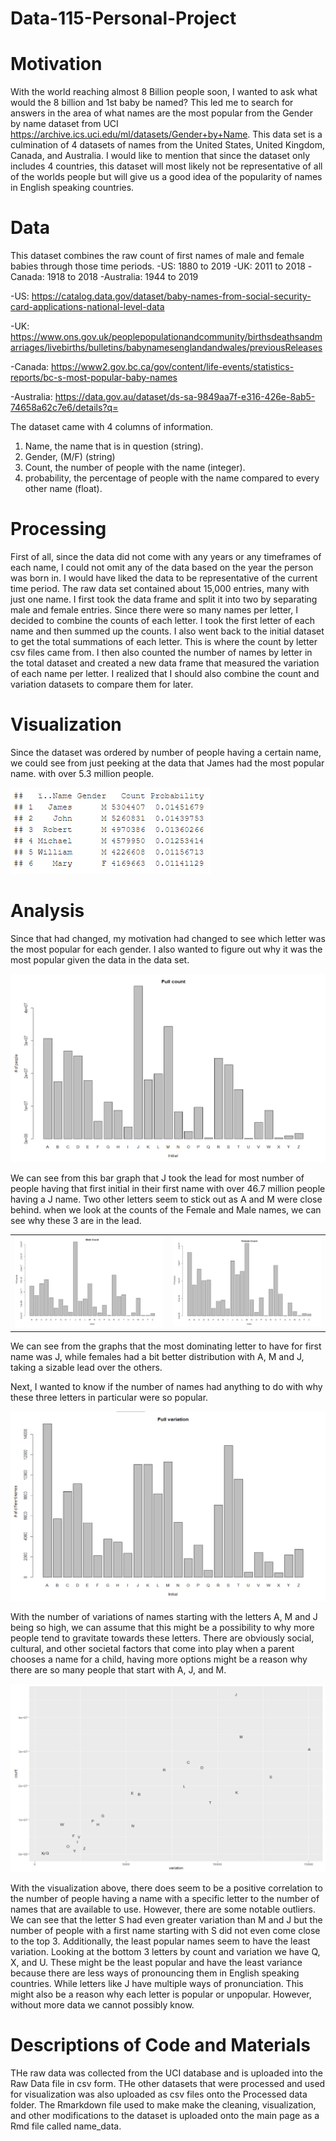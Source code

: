 # Data-115-Personal-Project

# Motivation 
With the world reaching almost 8 Billion people soon, I wanted to ask what would the 8 billion and 1st baby be named? This led me to search for answers in the area of what names are the most popular from the Gender by name dataset from UCI https://archive.ics.uci.edu/ml/datasets/Gender+by+Name. This data set is a culmination of 4 datasets of names from the United States, United Kingdom, Canada, and Australia. I would like to mention that since the dataset only includes 4 countries, this dataset will most likely not be representative of all of the worlds people but will give us a good idea of the popularity of names in English speaking countries.

# Data
This dataset combines the raw count of first names of male and female babies through those time periods.
-US: 1880 to 2019
-UK: 2011 to 2018
-Canada: 1918 to 2018
-Australia: 1944 to 2019

-US: https://catalog.data.gov/dataset/baby-names-from-social-security-card-applications-national-level-data 

-UK: https://www.ons.gov.uk/peoplepopulationandcommunity/birthsdeathsandmarriages/livebirths/bulletins/babynamesenglandandwales/previousReleases 

-Canada: https://www2.gov.bc.ca/gov/content/life-events/statistics-reports/bc-s-most-popular-baby-names 

-Australia: https://data.gov.au/dataset/ds-sa-9849aa7f-e316-426e-8ab5-74658a62c7e6/details?q= 



The dataset came with 4 columns of information. 
1. Name, the name that is in question (string).
2. Gender, (M/F) (string)
3. Count, the number of people with the name (integer). 
4. probability, the percentage of people with the name compared to every other name (float).

# Processing
First of all, since the data did not come with any years or any timeframes of each name, I could not omit any of the data based on the year the person was born in. I would have liked the data to be representative of the current time period. The raw data set contained about 15,000 entries, many with just one name. I first took the data frame and split it into two by separating male and female entries. Since there were so many names per letter, I decided to combine the counts of each letter. I took the first letter of each name and then summed up the counts. I also went back to the initial dataset to get the total summations of each letter. This is where the count by letter csv files came from. I then also counted the number of names by letter in the total dataset and created a new data frame that measured the variation of each name per letter. I realized that I should also combine the count and variation datasets to compare them for later. 

# Visualization
Since the dataset was ordered by number of people having a certain name, we could see from just peeking at the data that James had the most popular name. with over 5.3 million people. 

![Main](https://raw.githubusercontent.com/SunghunP/Data-115-Personal-Project/main/Figures/popular.png)

# Analysis
Since that had changed, my motivation had changed to see which letter was the most popular for each gender. I also wanted to figure out why it was the most popular given the data in the data set. 

![Full count](https://raw.githubusercontent.com/SunghunP/Data-115-Personal-Project/main/Figures/fullcount1.png)

We can see from this bar graph that J took the lead for most number of people having that first initial in their first name with over 46.7 million people having a J name. Two other letters seem to stick out as A and M were close behind.
when we look at the counts of the Female and Male names, we can see why these 3 are in the lead.

<table>
  <tr>
    <td><img src="https://raw.githubusercontent.com/SunghunP/Data-115-Personal-Project/main/Figures/mc2.png"></td>
    <td><img src= "https://raw.githubusercontent.com/SunghunP/Data-115-Personal-Project/main/Figures/fec2.png"></td>
  </tr>
</table>

We can see from the graphs that the most dominating letter to have for first name was J, while females had a bit better distribution with A, M and J, taking a sizable lead over the others. 

Next, I wanted to know if the number of names had anything to do with why these three letters in particular were so popular. 

![Full var](https://raw.githubusercontent.com/SunghunP/Data-115-Personal-Project/main/Figures/fullvar1.png)

With the number of variations of names starting with the letters A, M and J being so high, we can assume that this might be a possibility to why more people tend to gravitate towards these letters. There are obviously social, cultural, and other societal factors that come into play when a parent chooses a name for a child, having more options might be a reason why there are so many people that start with A, J, and M.

![var vs count](https://raw.githubusercontent.com/SunghunP/Data-115-Personal-Project/main/Figures/var%20v%20count1.png)

With the visualization above, there does seem to be a positive correlation to the number of people having a name with a specific letter to the number of names that are available to use. However, there are some notable outliers. We can see that the letter S had even greater variation than M and J but the number of people with a first name starting with S did not even come close to the top 3. 
Additionally, the least popular names seem to have the least variation. Looking at the bottom 3 letters by count and variation we have Q, X, and U. These might be the least popular and have the least variance because there are less ways of pronouncing them in English speaking countries. While letters like J have multiple ways of pronunciation. This might also be a reason why each letter is popular or unpopular. However, without more data we cannot possibly know.

# Descriptions of Code and Materials
THe raw data was collected from the UCI database and is uploaded into the Raw Data file in csv form. THe other datasets that were processed and used for visualization was also uploaded as csv files onto the Processed data folder. The Rmarkdown file used to make make the cleaning, visualization, and other modifications to the dataset is uploaded onto the main page as a Rmd file called name_data. 
